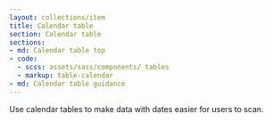 ```yaml
---
layout: collections/item
title: Calendar table
section: Calendar table
sections:
- md: Calendar table top
- code:
  - scss: assets/sass/components/_tables
  - markup: table-calendar
- md: Calendar table guidance
---
```


<p class="abstract">Use calendar tables to make data with dates easier for users to scan.<p>
